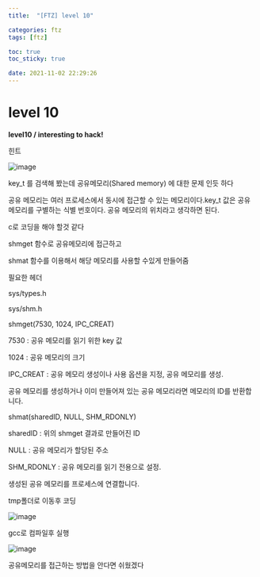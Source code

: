 ```yaml
---
title:  "[FTZ] level 10"

categories: ftz
tags: [ftz]

toc: true
toc_sticky: true

date: 2021-11-02 22:29:26
---
```


# level 10

**level10 / interesting to hack!**

힌트

![image](https://user-images.githubusercontent.com/69203345/139842625-f2e6e6b5-77a6-4fca-8108-a7b45411cf5f.png)

key_t 를 검색해 봤는데 공유메모리(Shared memory) 에 대한 문제 인듯 하다

공유 메모리는 여러 프로세스에서 동시에 접근할 수 있는 메모리이다.key_t 값은 공유 메모리를 구별하는 식별 번호이다. 공유 메모리의 위치라고 생각하면 된다. 

c로 코딩을 해야 할것 같다

shmget 함수로 공유메모리에 접근하고

shmat 함수를 이용해서 해당 메모리를 사용할 수있게 만들어줌

필요한 헤더

sys/types.h

sys/shm.h



shmget(7530, 1024, IPC_CREAT)

7530 : 공유 메모리를 읽기 위한 key 값

1024 : 공유 메모리의 크기

IPC_CREAT : 공유 메모리 생성이나 사용 옵션을 지정, 공유 메모리를 생성.

공유 메모리를 생성하거나 이미 만들어져 있는 공유 메모리라면 메모리의 ID를 반환합니다.



shmat(sharedID, NULL, SHM_RDONLY)

sharedID : 위의 shmget 결과로 만들어진 ID

NULL : 공유 메모리가 할당된 주소

SHM_RDONLY : 공유 메모리를 읽기 전용으로 설정.

생성된 공유 메모리를 프로세스에 연결합니다.



tmp폴더로 이동후 코딩

![image](https://user-images.githubusercontent.com/69203345/139855869-d48a8698-cb52-42c3-ad71-ea5d64542862.png)

gcc로 컴파일후 실행

![image](https://user-images.githubusercontent.com/69203345/139855953-341ce690-c397-48ae-8715-07eb71659cc4.png)



공유메모리를 접근하는 방법을 안다면 쉬웠겠다 